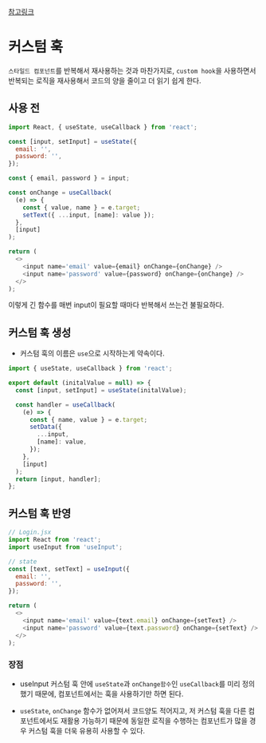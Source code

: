 [참고링크](https://kyounghwan01.github.io/blog/React/custome-hook/#%ED%9B%85-%EC%93%B0%EA%B8%B0-%EC%A0%84-%EB%A1%9C%EC%A7%81)

# 커스텀 훅

`스타일드 컴포넌트`를 반복해서 재사용하는 것과 마찬가지로, `custom hook`을 사용하면서 반복되는 로직을 재사용해서 코드의 양을 줄이고 더 읽기 쉽게 한다.

## 사용 전

```js
import React, { useState, useCallback } from 'react';

const [input, setInput] = useState({
  email: '',
  password: '',
});

const { email, password } = input;

const onChange = useCallback(
  (e) => {
    const { value, name } = e.target;
    setText({ ...input, [name]: value });
  },
  [input]
);

return (
  <>
    <input name='email' value={email} onChange={onChange} />
    <input name='password' value={password} onChange={onChange} />
  </>
);
```

이렇게 긴 함수를 매번 input이 필요할 때마다 반복해서 쓰는건 불필요하다.

## 커스텀 훅 생성

- 커스텀 훅의 이름은 `use`으로 시작하는게 약속이다.

```js
import { useState, useCallback } from 'react';

export default (initalValue = null) => {
  const [input, setInput] = useState(initalValue);

  const handler = useCallback(
    (e) => {
      const { name, value } = e.target;
      setData({
        ...input,
        [name]: value,
      });
    },
    [input]
  );
  return [input, handler];
};
```

## 커스텀 훅 반영

```js
// Login.jsx
import React from 'react';
import useInput from 'useInput';

// state
const [text, setText] = useInput({
  email: '',
  password: '',
});

return (
  <>
    <input name='email' value={text.email} onChange={setText} />
    <input name='password' value={text.password} onChange={setText} />
  </>
);
```

### 장점

- useInput 커스텀 훅 안에 `useState`과 `onChange함수`인 `useCallback`를 미리 정의 했기 때문에, 컴포넌트에서는 훅을 사용하기만 하면 된다.

- `useState`, `onChange` 함수가 없어져서 코드양도 적어지고, 저 커스텀 훅을 다른 컴포넌트에서도 재활용 가능하기 때문에 동일한 로직을 수행하는 컴포넌트가 많을 경우 커스텀 훅을 더욱 유용히 사용할 수 있다.
